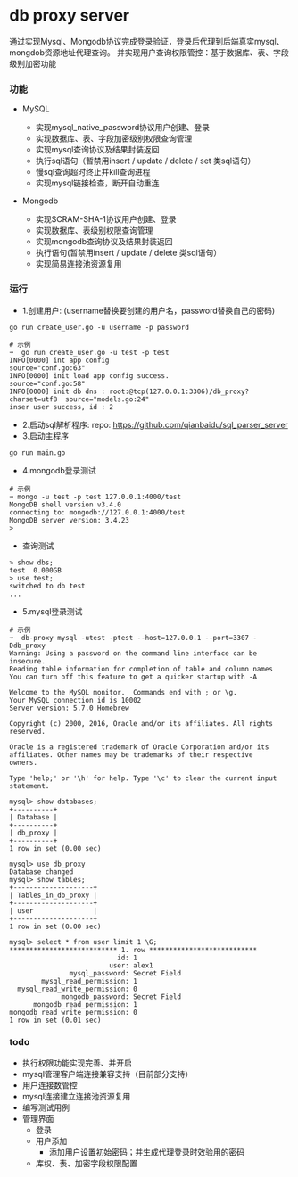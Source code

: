 # db proxy server
通过实现Mysql、Mongodb协议完成登录验证，登录后代理到后端真实mysql、mongdob资源地址代理查询。
并实现用户查询权限管控：基于数据库、表、字段级别加密功能

### 功能
- MySQL
    - 实现mysql_native_password协议用户创建、登录
    - 实现数据库、表、字段加密级别权限查询管理
    - 实现mysql查询协议及结果封装返回
    - 执行sql语句（暂禁用insert / update / delete / set 类sql语句）
    - 慢sql查询超时终止并kill查询进程
    - 实现mysql链接检查，断开自动重连

- Mongodb
    - 实现SCRAM-SHA-1协议用户创建、登录
    - 实现数据库、表级别权限查询管理
    - 实现mongodb查询协议及结果封装返回
    - 执行语句(暂禁用insert / update / delete 类sql语句）
    - 实现简易连接池资源复用



### 运行
- 1.创建用户: (username替换要创建的用户名，password替换自己的密码)
```
go run create_user.go -u username -p password
```
```
# 示例
➜  go run create_user.go -u test -p test
INFO[0000] int app config                                source="conf.go:63"
INFO[0000] init load app config success.                 source="conf.go:58"
INFO[0000] init db dns : root:@tcp(127.0.0.1:3306)/db_proxy?charset=utf8  source="models.go:24"
inser user success, id : 2
```
- 2.启动sql解析程序: repo: https://github.com/qianbaidu/sql_parser_server
- 3.启动主程序
```
go run main.go
```
- 4.mongodb登录测试
```
# 示例
➜ mongo -u test -p test 127.0.0.1:4000/test
MongoDB shell version v3.4.0
connecting to: mongodb://127.0.0.1:4000/test
MongoDB server version: 3.4.23
>
```
- 查询测试
```
> show dbs;
test  0.000GB
> use test;
switched to db test
...
```
- 5.mysql登录测试
```
# 示例
➜  db-proxy mysql -utest -ptest --host=127.0.0.1 --port=3307 -Ddb_proxy
Warning: Using a password on the command line interface can be insecure.
Reading table information for completion of table and column names
You can turn off this feature to get a quicker startup with -A

Welcome to the MySQL monitor.  Commands end with ; or \g.
Your MySQL connection id is 10002
Server version: 5.7.0 Homebrew

Copyright (c) 2000, 2016, Oracle and/or its affiliates. All rights reserved.

Oracle is a registered trademark of Oracle Corporation and/or its
affiliates. Other names may be trademarks of their respective
owners.

Type 'help;' or '\h' for help. Type '\c' to clear the current input statement.

mysql> show databases;
+----------+
| Database |
+----------+
| db_proxy |
+----------+
1 row in set (0.00 sec)

mysql> use db_proxy
Database changed
mysql> show tables;
+--------------------+
| Tables_in_db_proxy |
+--------------------+
| user               |
+--------------------+
1 row in set (0.00 sec)

mysql> select * from user limit 1 \G;
*************************** 1. row ***************************
                           id: 1
                         user: alex1
               mysql_password: Secret Field
        mysql_read_permission: 1
  mysql_read_write_permission: 0
             mongodb_password: Secret Field
      mongodb_read_permission: 1
mongodb_read_write_permission: 0
1 row in set (0.01 sec)

```




### todo
- 执行权限功能实现完善、并开启
- mysql管理客户端连接兼容支持（目前部分支持）
- 用户连接数管控
- mysql连接建立连接池资源复用
- 编写测试用例
- 管理界面
    - 登录
    - 用户添加
        - 添加用户设置初始密码；并生成代理登录时效验用的密码
    - 库权、表、加密字段权限配置

